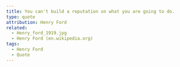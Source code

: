 ```yaml
---
title: You can't build a reputation on what you are going to do.
type: quote
attribution: Henry Ford
related:
  - Henry_ford_1919.jpg
  - Henry Ford (en.wikipedia.org)
tags:
  - Henry Ford
  - Quote
---
```

